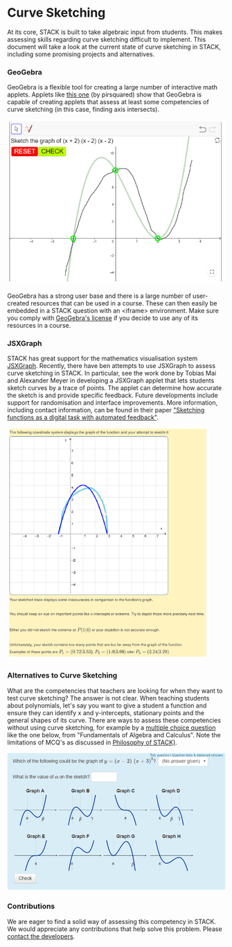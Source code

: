 # Curve Sketching

At its core, STACK is built to take algebraic input from students. This makes assessing skills regarding curve sketching difficult to implement. This document will take a look at the current state of curve sketching in STACK, including some promising projects and alternatives.

### GeoGebra

GeoGebra is a flexible tool for creating a large number of interactive math applets. Applets like [this one](<https://www.geogebra.org/m/xDx295Wu>) (by pirsquared) show that GeoGebra is capable of creating applets that assess at least some competencies of curve sketching (in this case, finding axis intersects).

![Assessing competencies with MCQ's](../../content/Geogebra_applet.png)

GeoGebra has a strong user base and there is a large number of user-created resources that can be used in a course. These can then easily be embedded in a STACK question with an \<iframe\> environment. Make sure you comply with [GeoGebra's license](https://www.geogebra.org/license) if you decide to use any of its resources in a course.

### JSXGraph

STACK has great support for the mathematics visualisation system [JSXGraph](JSXGraph.md). Recently, there have ben attempts to use JSXGraph to assess curve sketching in STACK. In particular, see the work done by Tobias Mai and Alexander Meyer in developing a JSXGraph applet that lets students sketch curves by a trace of points. The applet can determine how accurate the sketch is and provide specific feedback. Future developments include support for randomisation and interface improvements. More information, including contact information, can be found in their paper ["Sketching functions as a digital task with automated feedback"](../../content/2018-proceedings/mai_tobias_2019_2582427.pdf).

![Assessing competencies with MCQ's](../../content/JSXGraph_sketching.png)

### Alternatives to Curve Sketching

What are the competencies that teachers are looking for when they want to test curve sketching? The answer is not clear. When teaching students about polynomials, let's say you want to give a student a function and ensure they can identify x and y-intercepts, stationary points and the general shapes of its curve. There are ways to assess these competencies without using curve sketching, for example by a [multiple choice question](MCQ.md) like the one below, from "Fundamentals of Algebra and Calculus". Note the limitations of MCQ's as discussed in [Philosophy of STACK)](../About/The_philosophy_of_STACK.md).

![Assessing competencies with MCQ's](../../content/MCQ_curves.png)

### Contributions

We are eager to find a solid way of assessing this competency in STACK. We would appreciate any contributions that help solve this problem. Please [contact the developers](mailto:C.J.Sangwin@ed.ac.uk).